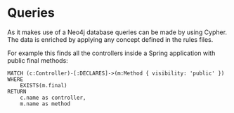 # Queries

As it makes use of a Neo4j database queries can be made by using Cypher. The data is enriched by applying any concept defined in the rules files.

For example this finds all the controllers inside a Spring application with public final methods:

```text
MATCH (c:Controller)-[:DECLARES]->(m:Method { visibility: 'public' })
WHERE 
    EXISTS(m.final)
RETURN 
    c.name as controller, 
    m.name as method
```

